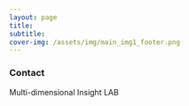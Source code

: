 ```yaml
---
layout: page
title:
subtitle:
cover-img: /assets/img/main_img1_footer.png
---
```


### Contact

Multi-dimensional Insight LAB
